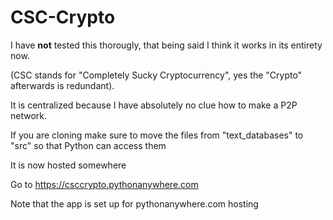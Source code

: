 # CSC-Crypto
I have **not** tested this thorougly, that being said I think it works in its entirety now.

(CSC stands for "Completely Sucky Cryptocurrency", yes the "Crypto" afterwards is redundant).

It is centralized because I have absolutely no clue how to make a P2P network.

If you are cloning make sure to move the files from "text_databases" to "src" so that Python can access them

It is now hosted somewhere

Go to https://csccrypto.pythonanywhere.com

Note that the app is set up for pythonanywhere.com hosting
